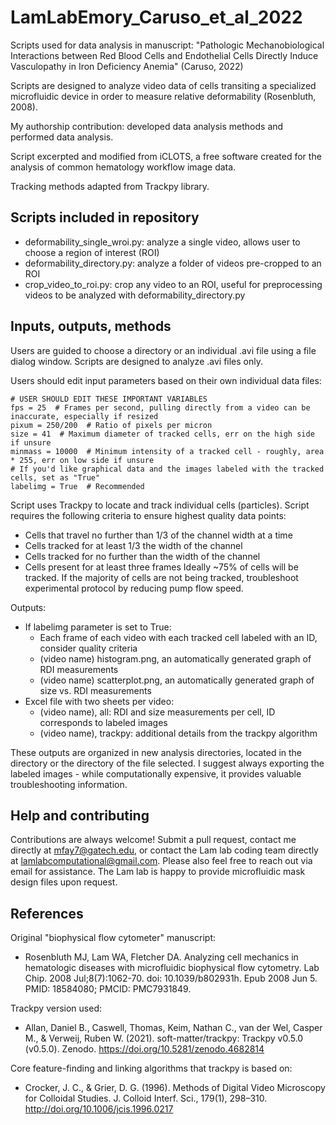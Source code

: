 # LamLabEmory_Caruso_et_al_2022
Scripts used for data analysis in manuscript: "Pathologic Mechanobiological Interactions between Red Blood Cells and Endothelial Cells Directly Induce Vasculopathy in Iron Deficiency Anemia" (Caruso, 2022)

Scripts are designed to analyze video data of cells transiting a specialized microfluidic device in order to measure relative deformability (Rosenbluth, 2008).

My authorship contribution: developed data analysis methods and performed data analysis.

Script excerpted and modified from iCLOTS, a free software created for the analysis of common hematology workflow image data.

Tracking methods adapted from Trackpy library.

## Scripts included in repository
- deformability_single_wroi.py: analyze a single video, allows user to choose a region of interest (ROI)
- deformability_directory.py: analyze a folder of videos pre-cropped to an ROI
- crop_video_to_roi.py: crop any video to an ROI, useful for preprocessing videos to be analyzed with deformability_directory.py

## Inputs, outputs, methods

Users are guided to choose a directory or an individual .avi file using a file dialog window. Scripts are designed to analyze .avi files only.

Users should edit input parameters based on their own individual data files:

```
# USER SHOULD EDIT THESE IMPORTANT VARIABLES
fps = 25  # Frames per second, pulling directly from a video can be inaccurate, especially if resized
pixum = 250/200  # Ratio of pixels per micron
size = 41  # Maximum diameter of tracked cells, err on the high side if unsure
minmass = 10000  # Minimum intensity of a tracked cell - roughly, area * 255, err on low side if unsure
# If you'd like graphical data and the images labeled with the tracked cells, set as "True"
labelimg = True  # Recommended
```

Script uses Trackpy to locate and track individual cells (particles). Script requires the following criteria to ensure highest quality data points: 
- Cells that travel no further than 1/3 of the channel width at a time
- Cells tracked for at least 1/3 the width of the channel
- Cells tracked for no further than the width of the channel
- Cells present for at least three frames
Ideally ~75% of cells will be tracked. If the majority of cells are not being tracked, troubleshoot experimental protocol by reducing pump flow speed.

Outputs:
- If labelimg parameter is set to True:
  - Each frame of each video with each tracked cell labeled with an ID, consider quality criteria
  - (video name) histogram.png, an automatically generated graph of RDI measurements
  - (video name) scatterplot.png, an automatically generated graph of size vs. RDI measurements
- Excel file with two sheets per video:
  - (video name), all: RDI and size measurements per cell, ID corresponds to labeled images
  - (video name), trackpy: additional details from the trackpy algorithm

These outputs are organized in new analysis directories, located in the directory or the directory of the file selected. I suggest always exporting the labeled images - while computationally expensive, it provides valuable troubleshooting information.

## Help and contributing
Contributions are always welcome! Submit a pull request, contact me directly at mfay7@gatech.edu, or contact the Lam lab coding team directly at lamlabcomputational@gmail.com. Please also feel free to reach out via email for assistance. The Lam lab is happy to provide microfluidic mask design files upon request.

## References
Original "biophysical flow cytometer" manuscript:
- Rosenbluth MJ, Lam WA, Fletcher DA. Analyzing cell mechanics in hematologic diseases with microfluidic biophysical flow cytometry. Lab Chip. 2008 Jul;8(7):1062-70. doi: 10.1039/b802931h. Epub 2008 Jun 5. PMID: 18584080; PMCID: PMC7931849.

Trackpy version used:
- Allan, Daniel B., Caswell, Thomas, Keim, Nathan C., van der Wel, Casper M., & Verweij, Ruben W. (2021). soft-matter/trackpy: Trackpy v0.5.0 (v0.5.0). Zenodo. https://doi.org/10.5281/zenodo.4682814

Core feature-finding and linking algorithms that trackpy is based on:
- Crocker, J. C., & Grier, D. G. (1996). Methods of Digital Video Microscopy for Colloidal Studies. J. Colloid Interf. Sci., 179(1), 298–310. http://doi.org/10.1006/jcis.1996.0217
